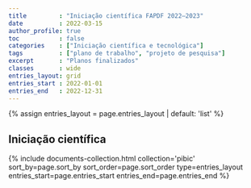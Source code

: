 ```yaml
---
title         : "Iniciação científica FAPDF 2022–2023"
date          : 2022-03-15
author_profile: true
toc           : false
categories    : ["Iniciação científica e tecnológica"]
tags          : ["plano de trabalho", "projeto de pesquisa"]
excerpt       : "Planos finalizados"
classes       : wide
entries_layout: grid
entries_start : 2022-01-01
entries_end   : 2022-12-31
---
```


{% assign entries_layout = page.entries_layout | default: 'list' %}

## Iniciação científica ##

<div class="entries-{{ entries_layout }}">
  {% include documents-collection.html collection='pibic' sort_by=page.sort_by sort_order=page.sort_order type=entries_layout entries_start=page.entries_start entries_end=page.entries_end %}
</div>

<div style="clear: both">&nbsp;</div>

